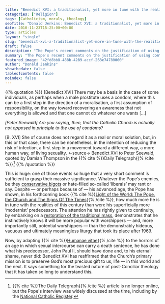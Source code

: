 ```yaml
---
title: "Benedict XVI: a traditionalist, yet more in tune with the realities of this age than his predecessor"
categories: ["Religion"]
tags: [Catholicism, morals, theology]
seoTitle: "Donald Jenkins: Benedict XVI: a traditionalist, yet more in tune with the realities of this age than his predecessor"
date: 2010-11-23T15:25:00+00:00
type: articles
layout: "single"
slug: "benedict-xvi-a-traditionalist-yet-more-in-tune-with-the-realities-of-this-age-than-his-predecessor"
draft: false
description: "The Pope's recent comments on the justification of using contraception are nothing more than the reaffirmation of traditional Christian doctrine"
summary: "The Pope's recent comments on the justification of using contraception whenever not doing so may result in taking a life—something his predecessor should have done, but never did— are nothing more than the reaffirmation of traditional Christian doctrine, just as was his restoration of the traditional mass. Its implications are huge."
featured_image: "42fd8bb8-488b-4289-accf-263e74780000"
author: "Donald Jenkins"
showthedate: false
tableofcontents: false
noindex: false
---
```


{{% quotation %}}
\[Benedict XVI\] There may be a basis in the case of some individuals, as perhaps when a male prostitute uses a condom, where this can be a first step in the direction of a moralisation, a first assumption of responsibility, on the way toward recovering an awareness that not everything is allowed and that one cannot do whatever one wants \[…\]

_\[Peter Seewald\] Are you saying, then, that the Catholic Church is actually not opposed in principle to the use of condoms?_

\[B. XVI\] She of course does not regard it as a real or moral solution, but, in this or that case, there can be nonetheless, in the intention of reducing the risk of infection, a first step in a movement toward a different way, a more human way, of living sexuality.
<-source->
Benedict XVI to Peter Seewald, quoted by Damian Thompson in the {{% cite %}}Daily Telegraph{{% /cite %}}&hairsp;[^1]
{{% /quotation %}}

This is huge: one of those events so huge that a very short comment is sufficient to grasp their massive significance. Whatever the Pope’s enemies, be they [conservative bigots](https://www.ncregister.com/blog/the-pope-said-what-about-condoms) or hate-filled so-called ‘liberals’ may rant or say. Despite — or perhaps because of — his advanced age, the Pope has shown, in his forthcoming book {{% cite %}}[Light of the World: The Pope, the Church and The Signs Of The Times](https://www.amazon.com/gp/product/1586176064?ie=UTF8&tag=jimmyakincom-20&linkCode=as2&camp=1789&creative=390957&creativeASIN=1586176064){{% /cite %}}, how much more he is in tune with the realities of this century than were his superficially more ‘modernist’ predecessors. The attention he has rightly given to continuity, by embarking on a [restoration of the traditional mass](/the-four-traditionalist-bishops-were-they-ever-validly-excommunicated/), demonstrates that he instinctively knows it will be more popular with worshippers — and, more importantly still, potential worshippers — than the demonstrably hideous, vacuous and ultimately meaningless liturgy that took its place after 1969.

Now, by adapting {{% cite %}}[Humanae vitae](https://en.wikipedia.org/wiki/Humanae_vitae){{% /cite %}} to the horrors of an age in which sexual intercourse can carry a death sentence, he has done what his predecessor, John Paul II, should have done and, to his eternal shame, never did: Benedict XVI has reaffirmed that the Church’s primary mission is to preserve God’s most precious gift to us, life — in this world and the next. It says something for the twisted nature of post-Conciliar theology that it has taken so long to understand this.

[^1]: {{% cite %}}The Daily Telegraph{{% /cite %}} article is no longer online, but the Pope's interview was widely discussed at the time, including by the [National Catholic Register](https://www.ncregister.com/blog/the-pope-said-what-about-condoms).
